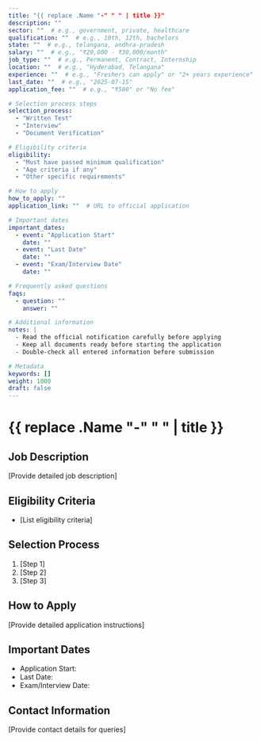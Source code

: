 ```yaml
---
title: "{{ replace .Name "-" " " | title }}"
description: ""
sector: ""  # e.g., government, private, healthcare
qualification: ""  # e.g., 10th, 12th, bachelors
state: ""  # e.g., telangana, andhra-pradesh
salary: ""  # e.g., "₹20,000 - ₹30,000/month"
job_type: ""  # e.g., Permanent, Contract, Internship
location: ""  # e.g., "Hyderabad, Telangana"
experience: ""  # e.g., "Freshers can apply" or "2+ years experience"
last_date: ""  # e.g., "2025-07-15"
application_fee: ""  # e.g., "₹500" or "No fee"

# Selection process steps
selection_process:
  - "Written Test"
  - "Interview"
  - "Document Verification"

# Eligibility criteria
eligibility:
  - "Must have passed minimum qualification"
  - "Age criteria if any"
  - "Other specific requirements"

# How to apply
how_to_apply: ""
application_link: ""  # URL to official application

# Important dates
important_dates:
  - event: "Application Start"
    date: ""
  - event: "Last Date"
    date: ""
  - event: "Exam/Interview Date"
    date: ""

# Frequently asked questions
faqs:
  - question: ""
    answer: ""

# Additional information
notes: |
  - Read the official notification carefully before applying
  - Keep all documents ready before starting the application
  - Double-check all entered information before submission

# Metadata
keywords: []
weight: 1000
draft: false
---
```


# {{ replace .Name "-" " " | title }}

## Job Description

[Provide detailed job description]

## Eligibility Criteria

- [List eligibility criteria]

## Selection Process

1. [Step 1]
2. [Step 2]
3. [Step 3]

## How to Apply

[Provide detailed application instructions]

## Important Dates

- Application Start:
- Last Date:
- Exam/Interview Date:

## Contact Information

[Provide contact details for queries]
